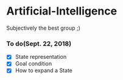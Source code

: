 # Artificial-Intelligence
Subjectively the best group ;)

### To do(Sept. 22, 2018)
- [x] State representation
- [x] Goal condition
- [x] How to expand a State
